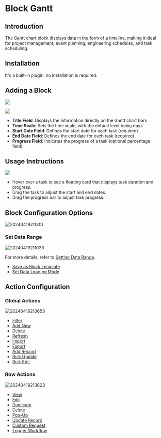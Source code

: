 # Block Gantt

<PluginInfo name="block-gantt"></PluginInfo>

## Introduction

The Gantt chart block displays data in the form of a timeline, making it ideal for project management, event planning, engineering schedules, and task scheduling.

## Installation

It's a built-in plugin, no installation is required.

## Adding a Block

![](https://static-docs.nocobase.com/f064f8fadf52947c990f5dad97736f98.png)

![](https://static-docs.nocobase.com/858112f44bc543973b6e5b03856a6360.png)

- **Title Field**: Displays the information directly on the Gantt chart bars
- **Time Scale**: Sets the time scale, with the default level being days
- **Start Date Field**: Defines the start date for each task (required)
- **End Date Field**: Defines the end date for each task (required)
- **Progress Field**: Indicates the progress of a task (optional percentage field)
## Usage Instructions

![](https://static-docs.nocobase.com/fff6fe1e1fe0a88d20f80b3bb7233608.gif)

- Hover over a task to see a floating card that displays task duration and progress.
- Drag the task to adjust the start and end dates.
- Drag the progress bar to adjust task progress.

## Block Configuration Options

![20240419211301](https://static-docs.nocobase.com/20240419211301.png)

### Set Data Range

![20240419211033](https://static-docs.nocobase.com/20240419211033.png)

For more details, refer to [Setting Data Range](/handbook/ui/blocks/block-settings/data-scope).

- [Save as Block Template](/handbook/block-template)
- [Set Data Loading Mode](/handbook/ui/blocks/block-settings/loading-mode)

## Action Configuration

### Global Actions

![20240419213653](https://static-docs.nocobase.com/20240419213653.png)

- [Filter](/handbook/ui/actions/types/filter)
- [Add New](/handbook/ui/actions/types/add-new)
- [Delete](/handbook/ui/actions/types/delete)
- [Refresh](/handbook/ui/actions/types/refresh)
- [Import](/handbook/action-import)
- [Export](/handbook/action-export)
- [Add Record](/handbook/action-add-record)
- [Bulk Update](/handbook/action-bulk-update)
- [Bulk Edit](/handbook/action-bulk-edit)

### Row Actions

![20240419213823](https://static-docs.nocobase.com/20240419213823.png)

- [View](/handbook/ui/actions/types/view)
- [Edit](/handbook/ui/actions/types/edit)
- [Duplicate](/handbook/action-duplicate)
- [Delete](/handbook/ui/actions/types/delete)
- [Pop-Up](/handbook/ui/actions/types/pop-up)
- [Update Record](/handbook/ui/actions/types/update-record)
- [Custom Request](/handbook/action-custom-request)
- [Trigger Workflow](/handbook/workflow/manual/triggers/custom-action)
